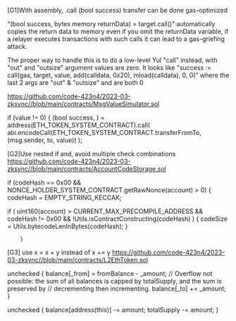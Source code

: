 [G1]With assembly, .call (bool success) transfer can be done gas-optimized

“(bool success, bytes memory returnData) = target.call()" automatically copies the return data to memory even if you omit the returnData variable, if a relayer executes transactions with such calls it can lead to a gas-griefing attack.

The proper way to handle this is to do a low-level Yul "call" instead, with "out" and "outsize" argument values are zero. It looks like "success := call(gas, target, value, add(calldata, 0x20), mload(calldata), 0, 0)" where the last 2 args are "out" & "outsize" and are both 0

https://github.com/code-423n4/2023-03-zksync//blob/main/contracts/MsgValueSimulator.sol

if (value != 0) {
            (bool success, ) = address(ETH_TOKEN_SYSTEM_CONTRACT).call(
                abi.encodeCall(ETH_TOKEN_SYSTEM_CONTRACT.transferFromTo, (msg.sender, to, value))
            );

[G2]Use nested if and, avoid multiple check combinations
https://github.com/code-423n4/2023-03-zksync//blob/main/contracts/AccountCodeStorage.sol

if (codeHash == 0x00 && NONCE_HOLDER_SYSTEM_CONTRACT.getRawNonce(account) > 0) {
            codeHash = EMPTY_STRING_KECCAK;

if (
            uint160(account) > CURRENT_MAX_PRECOMPILE_ADDRESS &&
            codeHash != 0x00 &&
            !Utils.isContractConstructing(codeHash)
        ) {
            codeSize = Utils.bytecodeLenInBytes(codeHash);
        }


        }

[G3] use x = x + y instead of x += y
https://github.com/code-423n4/2023-03-zksync//blob/main/contracts/L2EthToken.sol

 unchecked {
            balance[_from] = fromBalance - _amount;
            // Overflow not possible: the sum of all balances is capped by totalSupply, and the sum is preserved by
            // decrementing then incrementing.
            balance[_to] += _amount;
        }

unchecked {
            balance[address(this)] -= amount;
            totalSupply -= amount;
        }